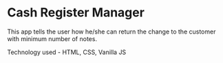 <h1>Cash Register Manager</h1>
This app tells the user how he/she can return the change to the customer with minimum number of notes.

Technology used - HTML, CSS, Vanilla JS